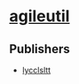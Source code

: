 # [agileutil](https://pypi.org/project/agileutil)



## Publishers
- [lycclsltt](https://pypi.org/user/lycclsltt)

